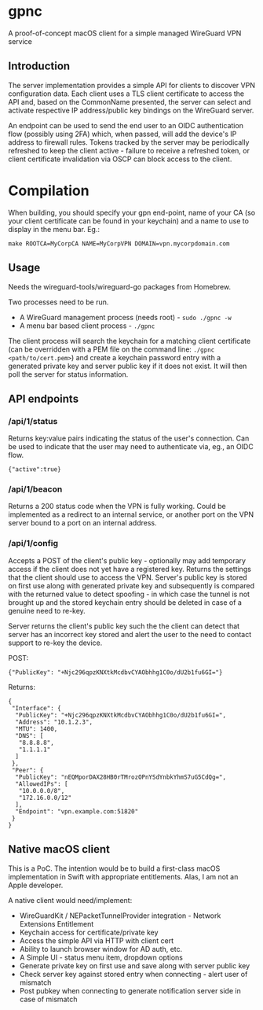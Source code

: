 # gpnc

A proof-of-concept macOS client for a simple managed WireGuard VPN service

## Introduction

The server implementation provides a simple API for clients to
discover VPN configuration data. Each client uses a TLS client
certificate to access the API and, based on the CommonName presented,
the server can select and activate respective IP address/public key
bindings on the WireGuard server.

An endpoint can be used to send the end user to an OIDC authentication
flow (possibly using 2FA) which, when passed, will add the device's IP
address to firewall rules. Tokens tracked by the server may be
periodically refreshed to keep the client active - failure to receive
a refreshed token, or client certificate invalidation via OSCP can
block access to the client.

# Compilation

When building, you should specify your gpn end-point, name of your CA
(so your client certificate can be found in your keychain) and a name
to use to display in the menu bar. Eg.:

  `make ROOTCA=MyCorpCA NAME=MyCorpVPN DOMAIN=vpn.mycorpdomain.com`

## Usage

Needs the wireguard-tools/wireguard-go packages from Homebrew.

Two processes need to be run.

* A WireGuard management process (needs root) - `sudo ./gpnc -w`
* A menu bar based client process - `./gpnc`

The client process will search the keychain for a matching client
certificate (can be overridden with a PEM file on the command line: `./gpnc <path/to/cert.pem>`)
and create a keychain password entry with a generated private key and
server public key if it does not exist. It will then poll the server
for status information.

## API endpoints

### /api/1/status

Returns key:value pairs indicating the status of the user's
connection. Can be used to indicate that the user may need to
authenticate via, eg., an OIDC flow.

```
{"active":true}
```

### /api/1/beacon

Returns a 200 status code when the VPN is fully working. Could be
implemented as a redirect to an internal service, or another port on
the VPN server bound to a port on an internal address.

### /api/1/config

Accepts a POST of the client's public key - optionally may add
temporary access if the client does not yet have a registered
key. Returns the settings that the client should use to access the
VPN. Server's public key is stored on first use along with generated
private key and subsequently is compared with the returned value to
detect spoofing - in which case the tunnel is not brought up and the
stored keychain entry should be deleted in case of a genuine need to
re-key.

Server returns the client's public key such the the client can detect
that server has an incorrect key stored and alert the user to the need
to contact support to re-key the device.

POST:

```
{"PublicKey": "+Njc296qpzKNXtkMcdbvCYAObhhg1C0o/dU2b1fu6GI="}
```

Returns:

```
{
 "Interface": {
  "PublicKey": "+Njc296qpzKNXtkMcdbvCYAObhhg1C0o/dU2b1fu6GI=",
  "Address": "10.1.2.3",
  "MTU": 1400,
  "DNS": [
   "8.8.8.8",
   "1.1.1.1"
  ]
 },
 "Peer": {
  "PublicKey": "nEQMporDAX28HB0rTMrozOPnYSdYnbkYhmS7uG5CdQg=",
  "AllowedIPs": [
   "10.0.0.0/8",
   "172.16.0.0/12"
  ],
  "Endpoint": "vpn.example.com:51820"
 }
}
```


## Native macOS client

This is a PoC. The intention would be to build a first-class macOS
implementation in Swift with appropriate entitlements. Alas, I am not
an Apple developer.

A native client would need/implement:

* WireGuardKit / NEPacketTunnelProvider integration - Network Extensions Entitlement
* Keychain access for certificate/private key
* Access the simple API via HTTP with client cert
* Ability to launch browser window for AD auth, etc.
* A Simple UI - status menu item, dropdown options
* Generate private key on first use and save along with server public key
* Check server key against stored entry when connecting - alert user of mismatch
* Post pubkey when connecting to generate notification server side in case of mismatch
